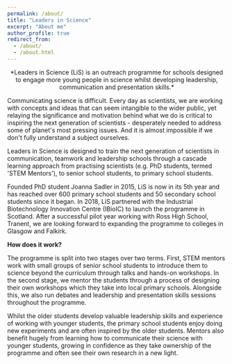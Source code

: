 ```yaml
---
permalink: /about/
title: "Leaders in Science"
excerpt: "About me"
author_profile: true
redirect_from: 
  - /about/
  - /about.html
---
```


<p style="text-align: center;">*Leaders in Science (LiS) is an outreach programme for schools designed to engage more young people in science whilst developing leadership, communication and presentation skills.*</p>

Communicating science is difficult. Every day as scientists, we are working with concepts and ideas that can seem intangible to the wider public, yet relaying the significance and motivation behind what we do is critical to inspiring the next generation of scientists - desperately needed to address some of planet's most pressing issues. And it is almost impossible if we don't fully understand a subject ourselves.

Leaders in Science is designed to train the next generation of scientists in communication, teamwork and leadership schools through a cascade learning approach from practising scientists (e.g. PhD students, termed 'STEM Mentors'), to senior school students, to primary school students. 

Founded PhD student Joanna Sadler in 2015, LiS is now in its 5th year and has reached over 600 primary school students and 50 secondary school students since it began. In 2018, LiS partnered with the Industrial Biotechnology Innovation Centre (IBioIC) to launch the programme in Scotland. After a successful pilot year working with Ross High School, Tranent, we are looking forward to expanding the programme to colleges in Glasgow and Falkirk.

**How does it work?**

The programme is split into two stages over two terms. First, STEM mentors work with small groups of senior school students to introduce them to science beyond the curriculum through talks and hands-on workshops. In the second stage, we mentor the students through a process of designing their own workshops which they take into local primary schools. Alongside this, we also run debates and leadership and presentation skills sessions throughout the programme.

Whilst the older students develop valuable leadership skills and experience of working with younger students, the primary school students enjoy doing new experiments and are often inspired by the older students. Mentors also benefit hugely from learning how to communicate their science with younger students, growing in confidence as they take ownership of the programme and often see their own research in a new light.


